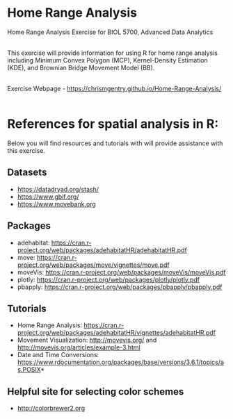 # Home Range Analysis

Home Range Analysis Exercise for BIOL 5700, Advanced Data Analytics<br></br>

This exercise will provide information for using R for home range analysis including Minimum Convex Polygon (MCP), Kernel-Density Estimation (KDE), and Brownian Bridge Movement Model (BB). <br></br>

Exercise Webpage - https://chrismgentry.github.io/Home-Range-Analysis/ <br></br>

# References for spatial analysis in R:
Below you will find resources and tutorials with will provide assistance with this exercise.

## Datasets
- https://datadryad.org/stash/
- https://www.gbif.org/
- https://www.movebank.org

## Packages
- adehabitat: https://cran.r-project.org/web/packages/adehabitatHR/adehabitatHR.pdf
- move: https://cran.r-project.org/web/packages/move/vignettes/move.pdf
- moveVis: https://cran.r-project.org/web/packages/moveVis/moveVis.pdf 
- plotly: https://cran.r-project.org/web/packages/plotly/plotly.pdf
- pbapply: https://cran.r-project.org/web/packages/pbapply/pbapply.pdf 

## Tutorials
- Home Range Analysis: https://cran.r-project.org/web/packages/adehabitatHR/vignettes/adehabitatHR.pdf
- Movement Visualization: http://movevis.org/ and http://movevis.org/articles/example-3.html
- Date and Time Conversions: https://www.rdocumentation.org/packages/base/versions/3.6.1/topics/as.POSIX*

## Helpful site for selecting color schemes
- http://colorbrewer2.org